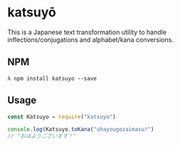 # katsuyō
This is a Japanese text transformation utility to handle inflections/conjugations and alphabet/kana conversions.

## NPM
```
λ npm install katsuyo --save
```

## Usage
```JavaScript
const Katsuyo = require("katsuyo")

console.log(Katsuyo.toKana("ohayougozaimasu!")
// "おはようございます！"
```